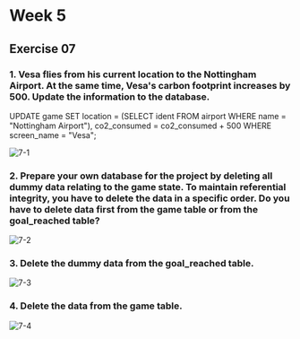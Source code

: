 # Week 5
## Exercise 07
### 1. Vesa flies from his current location to the Nottingham Airport. At the same time, Vesa's carbon footprint increases by 500. Update the information to the database. <br>
UPDATE game SET location = (SELECT ident FROM airport WHERE name = "Nottingham Airport"), co2_consumed = co2_consumed + 500 WHERE screen_name = "Vesa";

![7-1](https://github.com/user-attachments/assets/964c5fca-8f07-4040-8496-324dc34a0d74)

### 2. Prepare your own database for the project by deleting all dummy data relating to the game state. To maintain referential integrity, you have to delete the data in a specific order. Do you have to delete data first from the game table or from the goal_reached table? <br>

![7-2](https://github.com/user-attachments/assets/87d50189-26ff-4153-9e4e-650c59e7b595)

### 3. Delete the dummy data from the goal_reached table. <br>

![7-3](https://github.com/user-attachments/assets/daef07f5-6b11-4fe1-aa71-4dd5c1d89c3c)

### 4. Delete the data from the game table. <br>

![7-4](https://github.com/user-attachments/assets/dfa6d4d2-9068-4521-97d2-a788654dc992)

